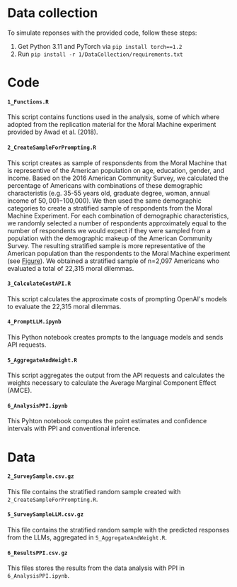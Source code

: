

# Data collection 

To simulate reponses with the provided code, follow these steps: 

1. Get Python 3.11 and PyTorch via `pip install torch==1.2` 
2. Run `pip install -r 1/DataCollection/requirements.txt`


# Code 

#### `1_Functions.R`

This script contains functions used in the analysis, some of which where adopted from the replication material for the Moral Machine experiment provided by Awad et al. (2018).

#### `2_CreateSampleForPrompting.R`

This script creates as sample of responsdents from the Moral Machine that is representive of the American population on age, education, gender, and income. Based on the 2016 American Community Survey, we calculated the percentage of Americans with combinations of these demographic characteristis (e.g. 35-55 years old, graduate degree, woman, annual income of $50,001-$100,000). We then used the same demographic categories to create a stratified sample of respondents from the Moral Machine Experiment. For each combination of demographic characteristics, we randomly selected a number of respondents approximately equal to the number of respondents we would expect if they were sampled from a population with the demographic makeup of the American Community Survey. The resulting stratified sample is more representative of the American population than the respondents to the Moral Machine experiment (see [Figure]()). We obtained a stratified sample of n=2,097 Americans who evaluated a total of 22,315 moral dilemmas.

#### `3_CalculateCostAPI.R`

This script calculates the approximate costs of prompting OpenAI's models to evaluate the 22,315 moral dilemmas. 

#### `4_PromptLLM.ipynb`

This Python notebook creates prompts to the language models and sends API requests.

#### `5_AggregateAndWeight.R`

This script aggregates the output from the API requests and calculates the weights necessary to calculate the Average Marginal Component Effect (AMCE).

#### `6_AnalysisPPI.ipynb`

This Pyhton notebook computes the point estimates and confidence intervals with PPI and conventional inference.


# Data

#### `2_SurveySample.csv.gz`

This file contains the stratified random sample created with `2_CreateSampleForPrompting.R`.


#### `5_SurveySampleLLM.csv.gz`

This file contains the stratified random sample with the predicted responses from the LLMs, aggregated in `5_AggregateAndWeight.R`.


#### `6_ResultsPPI.csv.gz`

This files stores the results from the data analysis with PPI in `6_AnalysisPPI.ipynb`.